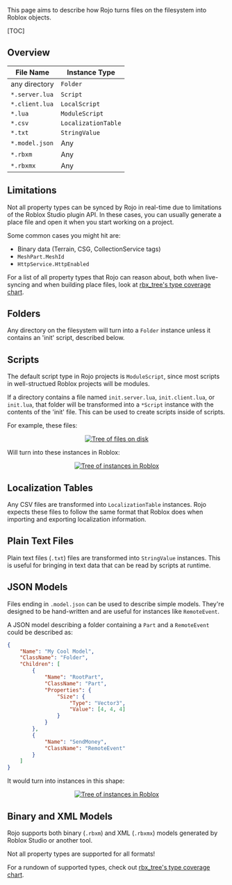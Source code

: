 This page aims to describe how Rojo turns files on the filesystem into Roblox objects.

[TOC]

## Overview
| File Name      | Instance Type       |
| -------------- | ------------------- |
| any directory  | `Folder`            |
| `*.server.lua` | `Script`            |
| `*.client.lua` | `LocalScript`       |
| `*.lua`        | `ModuleScript`      |
| `*.csv`        | `LocalizationTable` |
| `*.txt`        | `StringValue`       |
| `*.model.json` | Any                 |
| `*.rbxm`       | Any                 |
| `*.rbxmx`      | Any                 |

## Limitations
Not all property types can be synced by Rojo in real-time due to limitations of the Roblox Studio plugin API. In these cases, you can usually generate a place file and open it when you start working on a project.

Some common cases you might hit are:

* Binary data (Terrain, CSG, CollectionService tags)
* `MeshPart.MeshId`
* `HttpService.HttpEnabled`

For a list of all property types that Rojo can reason about, both when live-syncing and when building place files, look at [rbx_tree's type coverage chart](https://github.com/LPGhatguy/rbx-tree#property-type-coverage).

## Folders
Any directory on the filesystem will turn into a `Folder` instance unless it contains an 'init' script, described below.

## Scripts
The default script type in Rojo projects is `ModuleScript`, since most scripts in well-structued Roblox projects will be modules.

If a directory contains a file named `init.server.lua`, `init.client.lua`, or `init.lua`, that folder will be transformed into a `*Script` instance with the contents of the 'init' file. This can be used to create scripts inside of scripts.

For example, these files:

<div align="center">
    <a href="../images/sync-example-files.svg">
        <img src="../images/sync-example-files.svg" alt="Tree of files on disk" />
    </a>
</div>

Will turn into these instances in Roblox:

<div align="center">
    <a href="../images/sync-example-instances.svg">
        <img src="../images/sync-example-instances.svg" alt="Tree of instances in Roblox" />
    </a>
</div>

## Localization Tables
Any CSV files are transformed into `LocalizationTable` instances. Rojo expects these files to follow the same format that Roblox does when importing and exporting localization information.

## Plain Text Files
Plain text files (`.txt`) files are transformed into `StringValue` instances. This is useful for bringing in text data that can be read by scripts at runtime.

## JSON Models
Files ending in `.model.json` can be used to describe simple models. They're designed to be hand-written and are useful for instances like `RemoteEvent`.

A JSON model describing a folder containing a `Part` and a `RemoteEvent` could be described as:

```json
{
    "Name": "My Cool Model",
    "ClassName": "Folder",
    "Children": [
        {
            "Name": "RootPart",
            "ClassName": "Part",
            "Properties": {
                "Size": {
                    "Type": "Vector3",
                    "Value": [4, 4, 4]
                }
            }
        },
        {
            "Name": "SendMoney",
            "ClassName": "RemoteEvent"
        }
    ]
}
```

It would turn into instances in this shape:

<div align="center">
    <a href="../images/sync-example-json-model.svg">
        <img src="../images/sync-example-json-model.svg" alt="Tree of instances in Roblox" />
    </a>
</div>

## Binary and XML Models
Rojo supports both binary (`.rbxm`) and XML (`.rbxmx`) models generated by Roblox Studio or another tool.

Not all property types are supported for all formats!

For a rundown of supported types, check out [rbx_tree's type coverage chart](https://github.com/LPGhatguy/rbx-tree#property-type-coverage).